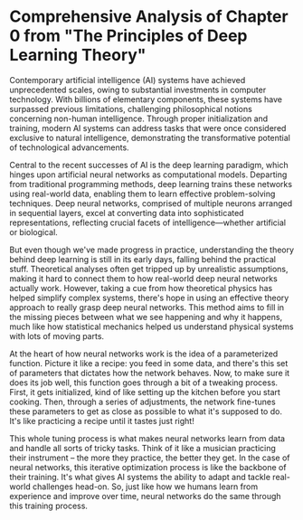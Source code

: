 # Comprehensive Analysis of Chapter 0 from "The Principles of Deep Learning Theory"

Contemporary artificial intelligence (AI) systems have achieved unprecedented scales, owing to substantial investments in computer technology. With billions of elementary components, these systems have surpassed previous limitations, challenging philosophical notions concerning non-human intelligence. Through proper initialization and training, modern AI systems can address tasks that were once considered exclusive to natural intelligence, demonstrating the transformative potential of technological advancements.

Central to the recent successes of AI is the deep learning paradigm, which hinges upon artificial neural networks as computational models. Departing from traditional programming methods, deep learning trains these networks using real-world data, enabling them to learn effective problem-solving techniques. Deep neural networks, comprised of multiple neurons arranged in sequential layers, excel at converting data into sophisticated representations, reflecting crucial facets of intelligence—whether artificial or biological.

But even though we've made progress in practice, understanding the theory behind deep learning is still in its early days, falling behind the practical stuff. Theoretical analyses often get tripped up by unrealistic assumptions, making it hard to connect them to how real-world deep neural networks actually work. However, taking a cue from how theoretical physics has helped simplify complex systems, there's hope in using an effective theory approach to really grasp deep neural networks. This method aims to fill in the missing pieces between what we see happening and why it happens, much like how statistical mechanics helped us understand physical systems with lots of moving parts.

At the heart of how neural networks work is the idea of a parameterized function. Picture it like a recipe: you feed in some data, and there's this set of parameters that dictates how the network behaves. Now, to make sure it does its job well, this function goes through a bit of a tweaking process. First, it gets initialized, kind of like setting up the kitchen before you start cooking. Then, through a series of adjustments, the network fine-tunes these parameters to get as close as possible to what it's supposed to do. It's like practicing a recipe until it tastes just right!

This whole tuning process is what makes neural networks learn from data and handle all sorts of tricky tasks. Think of it like a musician practicing their instrument – the more they practice, the better they get. In the case of neural networks, this iterative optimization process is like the backbone of their training. It's what gives AI systems the ability to adapt and tackle real-world challenges head-on. So, just like how we humans learn from experience and improve over time, neural networks do the same through this training process.

